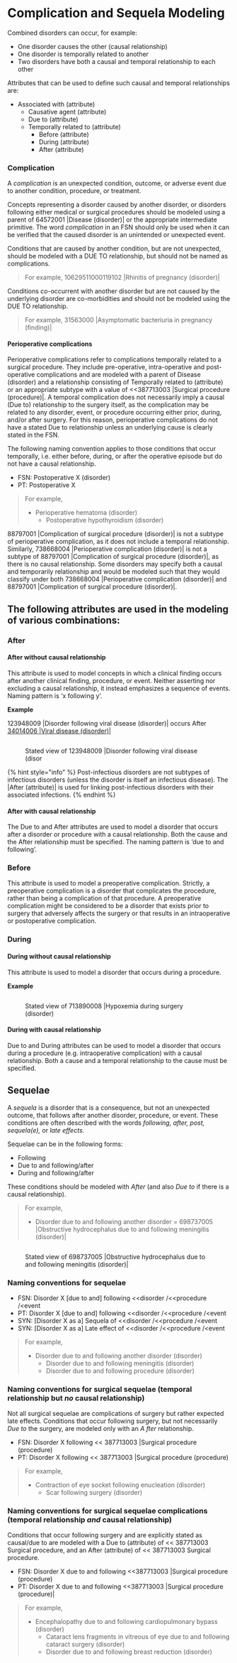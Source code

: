# Complication and Sequela Modeling

Combined disorders can occur, for example:

* One disorder causes the other (causal relationship)
* One disorder is temporally related to another
* Two disorders have both a causal and temporal relationship to each other

Attributes that can be used to define such causal and temporal relationships are:

* Associated with (attribute)
  * Causative agent (attribute)
  * Due to (attribute)
  * Temporally related to (attribute)
    * Before (attribute)
    * During (attribute)
    * After (attribute)

### Complication

A _complication_ is an unexpected condition, outcome, or adverse event due to another condition, procedure, or treatment.

Concepts representing a disorder caused by another disorder, or disorders following either medical or surgical procedures should be modeled using a parent of 64572001 |Disease (disorder)| or the appropriate intermediate primitive. The word _complication_ in an FSN should only be used when it can be verified that the caused disorder is an unintended or unexpected event.

Conditions that are caused by another condition, but are not unexpected, should be modeled with a DUE TO relationship, but should not be named as complications.

> For example, 10629511000119102 |Rhinitis of pregnancy (disorder)|

Conditions co-occurrent with another disorder but are not caused by the underlying disorder are co-morbidities and should not be modeled using the DUE TO relationship.

> For example, 31563000 |Asymptomatic bacteriuria in pregnancy (finding)|

#### Perioperative complications

Perioperative complications refer to complications temporally related to a surgical procedure. They include pre-operative, intra-operative and post-operative complications and are modeled with a parent of Disease (disorder) and a relationship consisting of Temporally related to (attribute) or an appropriate subtype with a value of <<387713003 |Surgical procedure (procedure)|. A temporal complication does not necessarily imply a causal (Due to) relationship to the surgery itself, as the complication may be related to any disorder, event, or procedure occurring either prior, during, and/or after surgery. For this reason, perioperative complications do not have a stated Due to relationship unless an underlying cause is clearly stated in the FSN.

The following naming convention applies to those conditions that occur temporally, i.e. either before, during, or after the operative episode but do not have a causal relationship.

* FSN: Postoperative X (disorder)
* PT: Postoperative X

> For example,
>
> * Perioperative hematoma (disorder)
>   * Postoperative hypothyroidism (disorder)

88797001 |Complication of surgical procedure (disorder)| is not a subtype of perioperative complication, as it does not include a temporal relationship. Similarly, 738668004 |Perioperative complication (disorder)| is not a subtype of 88797001 |Complication of surgical procedure (disorder)|, as there is no causal relationship. Some disorders may specify both a causal and temporarily relationship and would be modeled such that they would classify under both 738668004 |Perioperative complication (disorder)| and 88797001 |Complication of surgical procedure (disorder)|.

## The following attributes are used in the modeling of various combinations:

### After

#### After without causal relationship

This attribute is used to model concepts in which a clinical finding occurs after another clinical finding, procedure, or event. Neither asserting nor excluding a causal relationship, it instead emphasizes a sequence of events. Naming pattern is ‘x following y’.

**Example**

123948009 |Disorder following viral disease (disorder)| occurs After [34014006 |Viral disease (disorder)|](http://snomed.info/id/34014006)

<figure><img src="../../../../../.gitbook/assets/image (10) (1) (1).png" alt=""><figcaption><p>Stated view of 123948009 |Disorder following viral disease (disor</p></figcaption></figure>

{% hint style="info" %}
Post-infectious disorders are not subtypes of infectious disorders (unless the disorder is itself an infectious disease). The |After (attribute)| is used for linking post-infectious disorders with their associated infections.
{% endhint %}

#### After with causal relationship

The Due to and After attributes are used to model a disorder that occurs after a disorder or procedure with a causal relationship. Both the cause and the After relationship must be specified. The naming pattern is ‘due to and following’.

### Before

This attribute is used to model a preoperative complication. Strictly, a preoperative complication is a disorder that complicates the procedure, rather than being a complication of that procedure. A preoperative complication might be considered to be a disorder that exists prior to surgery that adversely affects the surgery or that results in an intraoperative or postoperative complication.

### During

#### During without causal relationship

This attribute is used to model a disorder that occurs during a procedure.

**Example**

<figure><img src="../../../../../.gitbook/assets/image (12) (1) (1).png" alt=""><figcaption><p>Stated view of 713890008 |Hypoxemia during surgery (disorder)</p></figcaption></figure>

#### During with causal relationship

Due to and During attributes can be used to model a disorder that occurs during a procedure (e.g. intraoperative complication) with a causal relationship. Both a cause and a temporal relationship to the cause must be specified.

## Sequelae

A _sequela_ is a disorder that is a consequence, but not an unexpected outcome, that follows after another disorder, procedure, or event. These conditions are often described with the words _following, after, post,_ _sequela(e),_ or _late effects._

Sequelae can be in the following forms:

* Following
* Due to and following/after
* During and following/after

These conditions should be modeled with _After_ (and also _Due to_ if there is a causal relationship).

> For example,
>
> * Disorder due to and following another disorder = 698737005 |Obstructive hydrocephalus due to and following meningitis (disorder)|

<figure><img src="../../../../../.gitbook/assets/image (11) (1) (1).png" alt=""><figcaption><p>Stated view of 698737005 |Obstructive hydrocephalus due to and following meningitis (disorder)|</p></figcaption></figure>

### Naming conventions for sequelae

* FSN: Disorder X \[due to and] following <\<disorder /<\<procedure /\<event
* PT: Disorder X \[due to and] following <\<disorder /<\<procedure /\<event
* SYN: \[Disorder X as a] Sequela of <\<disorder /<\<procedure /\<event
* SYN: \[Disorder X as a] Late effect of <\<disorder /<\<procedure /\<event

> For example,
>
> * Disorder due to and following another disorder (disorder)
>   * Disorder due to and following meningitis (disorder)
>   * Disorder due to and following procedure (disorder)

### Naming conventions for surgical sequelae (temporal relationship but _no_ causal relationship)

Not all surgical sequelae are complications of surgery but rather expected late effects. Conditions that occur following surgery, but not necessarily _Due to_ the surgery, are modeled only with an _A_ _fter_ relationship.

* FSN: Disorder X following << 387713003 |Surgical procedure (procedure)
* PT: Disorder X following << 387713003 |Surgical procedure (procedure)

> For example,
>
> * Contraction of eye socket following enucleation (disorder)
>   * Scar following surgery (disorder)

### Naming conventions for surgical sequelae complications (temporal relationship _and_ causal relationship)

Conditions that occur following surgery and are explicitly stated as causal/due to are modeled with a Due to (attribute) of << 387713003 Surgical procedure, and an After (attribute) of << 387713003 Surgical procedure.

* FSN: Disorder X due to and following <<387713003 |Surgical procedure (procedure)
* PT: Disorder X due to and following <<387713003 |Surgical procedure (procedure)|

> For example,
>
> * Encephalopathy due to and following cardiopulmonary bypass (disorder)
>   * Cataract lens fragments in vitreous of eye due to and following cataract surgery (disorder)
>   * Disorder due to and following breast reduction (disorder)
